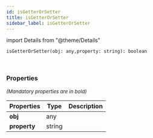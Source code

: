 ```yaml
---
id: isGetterOrSetter
title: isGetterOrSetter
sidebar_label: isGetterOrSetter
---
```


import Details from "@theme/Details"


```tsx
isGetterOrSetter(obj: any,property: string): boolean
```
<br/>



### Properties

<font size="2"><i>(Mandatory properties are in bold)</i></font>

| Properties | Type | Description |
| --------- | ---- | ----------- |
| **obj** | any |  |
| **property** | string |  |


